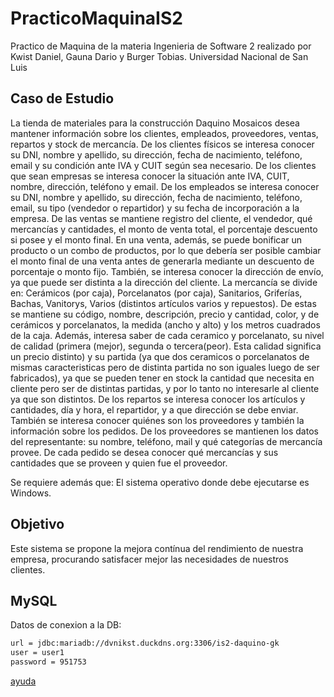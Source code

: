 # PracticoMaquinaIS2

Practico de Maquina de la materia Ingenieria de Software 2 realizado por Kwist Daniel, Gauna Dario y Burger Tobias.
Universidad Nacional de San Luis

## Caso de Estudio

La tienda de materiales para la construcción Daquino Mosaicos desea mantener información sobre los clientes, empleados, proveedores, ventas, repartos y stock de mercancía. 
De los clientes físicos se interesa conocer su DNI, nombre y apellido, su dirección, fecha de nacimiento, teléfono, email y su condición ante IVA y CUIT según sea necesario.
De los clientes que sean empresas se interesa conocer la situación ante IVA, CUIT, nombre, dirección, teléfono y email.
De los empleados se interesa conocer su DNI, nombre y apellido, su dirección, fecha de nacimiento, teléfono, email, su tipo (vendedor o repartidor) y su fecha de incorporación a la empresa.
De las ventas se mantiene registro del cliente, el vendedor, qué mercancías y cantidades, el monto de venta total, el porcentaje descuento si posee y el monto final. En una venta, además, se puede bonificar un producto o un combo de productos, por lo que debería ser posible cambiar el monto final de una venta antes de generarla mediante un descuento de porcentaje o monto fijo. 
También, se interesa conocer la dirección de envío, ya que puede ser distinta a la dirección del cliente.
La mercancía se divide en:
Cerámicos (por caja),
Porcelanatos (por caja),
Sanitarios,
Griferías,
Bachas,
Vanitorys,
Varios (distintos artículos varios y repuestos).
De estas se mantiene su código, nombre, descripción, precio y cantidad, color, y de cerámicos y porcelanatos, la medida (ancho y alto) y los metros cuadrados de la caja.
Además, interesa saber de cada ceramico y porcelanato, su nivel de calidad (primera (mejor), segunda o tercera(peor). Esta calidad significa un precio distinto) y su partida (ya que dos ceramicos o porcelanatos de mismas caracteristicas pero de distinta partida no son iguales luego de ser fabricados), ya que se pueden tener en stock la cantidad que necesita en cliente pero ser de distintas partidas, y por lo tanto no interesarle al cliente ya que son distintos.
De los repartos se interesa conocer los artículos y cantidades, día y hora, el repartidor, y a que dirección se debe enviar.
También se interesa conocer quiénes son los proveedores y también la información sobre los pedidos.
De los proveedores se mantienen los datos del representante: su nombre, teléfono, mail y qué categorías de mercancía provee.
De cada pedido se desea conocer qué mercancías y sus cantidades que se proveen y quien fue el proveedor.

Se requiere además que:
El sistema operativo donde debe ejecutarse es Windows.


## Objetivo

Este sistema se propone la mejora contínua del rendimiento de nuestra empresa, procurando satisfacer mejor las necesidades de nuestros clientes.

## MySQL

Datos de conexion a la DB:

```bash
url = jdbc:mariadb://dvnikst.duckdns.org:3306/is2-daquino-gk
user = user1
password = 951753
```



[ayuda](http://makeareadme.com)
